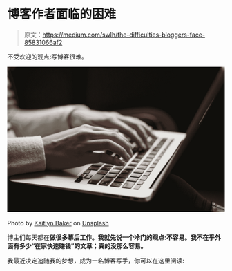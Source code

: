 # 博客作者面临的困难

> 原文：<https://medium.com/swlh/the-difficulties-bloggers-face-85831066af2>

不受欢迎的观点:写博客很难。

![](img/304b8341e880f23ffe06d2f9208e4961.png)

Photo by [Kaitlyn Baker](https://unsplash.com/@kaitlynbaker?utm_source=medium&utm_medium=referral) on [Unsplash](https://unsplash.com?utm_source=medium&utm_medium=referral)

博主们每天都在**做很多幕后工作。我就先说一个冷门的观点:**不容易**。我不在乎外面有多少“在家快速赚钱”的文章；真的没那么容易。**

我最近决定追随我的梦想，成为一名博客写手，你可以在这里阅读: